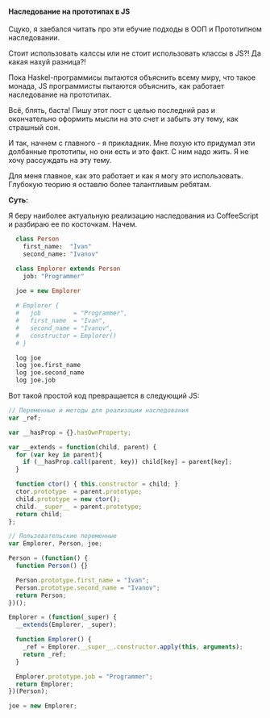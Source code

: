 #### Наследование на прототипах в JS

Сцуко, я заебался читать про эти ебучие подходы в ООП и Прототипном наследовании.

Стоит использовать калссы или не стоит использовать классы в JS?! Да какая нахуй разница?!

Пока Haskel-программисы пытаются объяснить всему миру, что такое монада, JS программисты пытаются объяснить, как работает наследование на прототипах.

Всё, блять, баста! Пишу этот пост с целью последний раз и окончательно оформить мысли на это счет и забыть эту тему, как страшный сон.

И так, начнем с главного - я прикладник. Мне похую кто придумал эти долбанные прототипы, но они есть и это факт. С ним надо жить. Я не хочу рассуждать на эту тему.

Для меня главное, как это работает и как я могу это использовать. Глубокую теорию я оставлю более талантливым ребятам.

**Суть:**

Я беру наиболее актуальную реализацию наследования из CoffeeScript и разбираю ее по косточкам. Начем.

```coffeescript
  class Person
    first_name:  "Ivan"
    second_name: "Ivanov"

  class Emplorer extends Person
    job: "Programmer"

  joe = new Emplorer
  
  # Emplorer {
  #   job         = "Programmer",
  #   first_name  = "Ivan",
  #   second_name = "Ivanov",
  #   constructor = Emplorer()
  # }

  log joe
  log joe.first_name
  log joe.second_name
  log joe.job
```

Вот такой простой код превращается в следующий JS:

```javascript
// Переменные и методы для реализации наследования
var _ref;

var __hasProp = {}.hasOwnProperty;

var __extends = function(child, parent) {
  for (var key in parent){
    if (__hasProp.call(parent, key)) child[key] = parent[key];
  }

  function ctor() { this.constructor = child; }
  ctor.prototype  = parent.prototype;
  child.prototype = new ctor();
  child.__super__ = parent.prototype;
  return child;
};

// Пользовательские переменные
var Emplorer, Person, joe;

Person = (function() {
  function Person() {}

  Person.prototype.first_name = "Ivan";
  Person.prototype.second_name = "Ivanov";
  return Person;
})();

Emplorer = (function(_super) {
  __extends(Emplorer, _super);

  function Emplorer() {
    _ref = Emplorer.__super__.constructor.apply(this, arguments);
    return _ref;
  }

  Emplorer.prototype.job = "Programmer";
  return Emplorer;
})(Person);

joe = new Emplorer;
```